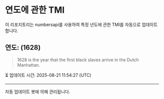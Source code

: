 
# 연도에 관한 TMI

이 리포지토리는 numbersapi를 사용하여 특정 년도에 관한 TMI를 자동으로 업데이트합니다.

## 연도: (1628)
> 1628 is the year that the first black slaves arrive in the Dutch Manhattan.

⏳ 업데이트 시간: 2025-08-21 11:54:27 (UTC)

---
자동 업데이트 봇에 의해 관리됩니다.
